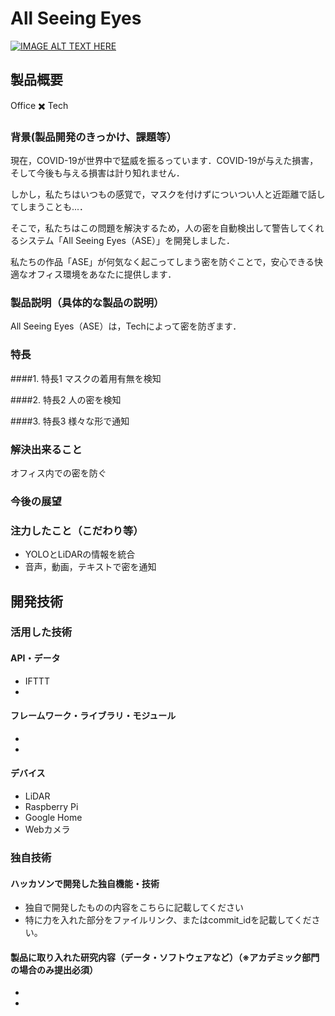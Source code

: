 # All Seeing Eyes

[![IMAGE ALT TEXT HERE](https://jphacks.com/wp-content/uploads/2020/09/JPHACKS2020_ogp.jpg)](https://www.youtube.com/watch?v=G5rULR53uMk)

## 製品概要

Office ✖️ Tech

### 背景(製品開発のきっかけ、課題等）

現在，COVID-19が世界中で猛威を振るっています．COVID-19が与えた損害，そして今後も与える損害は計り知れません．

しかし，私たちはいつもの感覚で，マスクを付けずについつい人と近距離で話してしまうことも...．

そこで，私たちはこの問題を解決するため，人の密を自動検出して警告してくれるシステム「All Seeing Eyes（ASE）」を開発しました．

私たちの作品「ASE」が何気なく起こってしまう密を防ぐことで，安心できる快適なオフィス環境をあなたに提供します．


### 製品説明（具体的な製品の説明）
All Seeing Eyes（ASE）は，Techによって密を防ぎます．

### 特長
####1. 特長1
マスクの着用有無を検知

####2. 特長2
人の密を検知

####3. 特長3
様々な形で通知

### 解決出来ること
オフィス内での密を防ぐ
### 今後の展望

### 注力したこと（こだわり等）
* YOLOとLiDARの情報を統合
* 音声，動画，テキストで密を通知

## 開発技術
### 活用した技術
#### API・データ
* IFTTT
* 

#### フレームワーク・ライブラリ・モジュール
* 
* 

#### デバイス
* LiDAR
* Raspberry Pi
* Google Home
* Webカメラ

### 独自技術
#### ハッカソンで開発した独自機能・技術
* 独自で開発したものの内容をこちらに記載してください
* 特に力を入れた部分をファイルリンク、またはcommit_idを記載してください。

#### 製品に取り入れた研究内容（データ・ソフトウェアなど）（※アカデミック部門の場合のみ提出必須）
* 
* 
